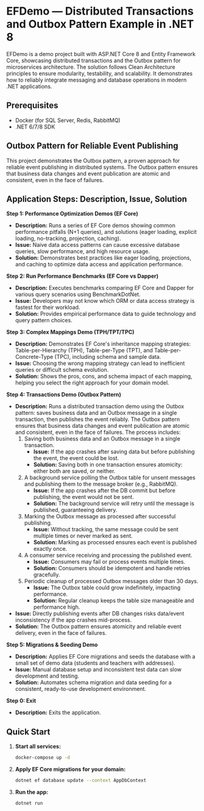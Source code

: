 # EFDemo — Distributed Transactions and Outbox Pattern Example in .NET 8

EFDemo is a demo project built with ASP.NET Core 8 and Entity Framework Core, showcasing distributed transactions and the Outbox pattern for microservices architecture. The solution follows Clean Architecture principles to ensure modularity, testability, and scalability. It demonstrates how to reliably integrate messaging and database operations in modern .NET applications.

## Prerequisites
- Docker (for SQL Server, Redis, RabbitMQ)
- .NET 6/7/8 SDK

## Outbox Pattern for Reliable Event Publishing

This project demonstrates the Outbox pattern, a proven approach for reliable event publishing in distributed systems. The Outbox pattern ensures that business data changes and event publication are atomic and consistent, even in the face of failures.

## Application Steps: Description, Issue, Solution

**Step 1: Performance Optimization Demos (EF Core)**
- **Description:** Runs a series of EF Core demos showing common performance pitfalls (N+1 queries), and solutions (eager loading, explicit loading, no-tracking, projection, caching).
- **Issue:** Naive data access patterns can cause excessive database queries, slow performance, and high resource usage.
- **Solution:** Demonstrates best practices like eager loading, projections, and caching to optimize data access and application performance.

**Step 2: Run Performance Benchmarks (EF Core vs Dapper)**
- **Description:** Executes benchmarks comparing EF Core and Dapper for various query scenarios using BenchmarkDotNet.
- **Issue:** Developers may not know which ORM or data access strategy is fastest for their workload.
- **Solution:** Provides empirical performance data to guide technology and query pattern choices.

**Step 3: Complex Mappings Demo (TPH/TPT/TPC)**
- **Description:** Demonstrates EF Core's inheritance mapping strategies: Table-per-Hierarchy (TPH), Table-per-Type (TPT), and Table-per-Concrete-Type (TPC), including schema and sample data.
- **Issue:** Choosing the wrong mapping strategy can lead to inefficient queries or difficult schema evolution.
- **Solution:** Shows the pros, cons, and schema impact of each mapping, helping you select the right approach for your domain model.

**Step 4: Transactions Demo (Outbox Pattern)**
- **Description:** Runs a distributed transaction demo using the Outbox pattern: saves business data and an Outbox message in a single transaction, then publishes the event reliably. The Outbox pattern ensures that business data changes and event publication are atomic and consistent, even in the face of failures. The process includes:
  1. Saving both business data and an Outbox message in a single transaction.
     - **Issue:** If the app crashes after saving data but before publishing the event, the event could be lost.
     - **Solution:** Saving both in one transaction ensures atomicity: either both are saved, or neither.
  2. A background service polling the Outbox table for unsent messages and publishing them to the message broker (e.g., RabbitMQ).
     - **Issue:** If the app crashes after the DB commit but before publishing, the event would not be sent.
     - **Solution:** The background service will retry until the message is published, guaranteeing delivery.
  3. Marking the Outbox message as processed after successful publishing.
     - **Issue:** Without tracking, the same message could be sent multiple times or never marked as sent.
     - **Solution:** Marking as processed ensures each event is published exactly once.
  4. A consumer service receiving and processing the published event.
     - **Issue:** Consumers may fail or process events multiple times.
     - **Solution:** Consumers should be idempotent and handle retries gracefully.
  5. Periodic cleanup of processed Outbox messages older than 30 days.
     - **Issue:** The Outbox table could grow indefinitely, impacting performance.
     - **Solution:** Regular cleanup keeps the table size manageable and performance high.
- **Issue:** Directly publishing events after DB changes risks data/event inconsistency if the app crashes mid-process.
- **Solution:** The Outbox pattern ensures atomicity and reliable event delivery, even in the face of failures.

**Step 5: Migrations & Seeding Demo**
- **Description:** Applies EF Core migrations and seeds the database with a small set of demo data (students and teachers with addresses).
- **Issue:** Manual database setup and inconsistent test data can slow development and testing.
- **Solution:** Automates schema migration and data seeding for a consistent, ready-to-use development environment.

**Step 0: Exit**
- **Description:** Exits the application.

## Quick Start

1. **Start all services:**
   ```sh
   docker-compose up -d
   ```
2. **Apply EF Core migrations for your domain:**
   ```sh
   dotnet ef database update --context AppDbContext
   ```
3. **Run the app:**
   ```sh
   dotnet run
   ``` 
